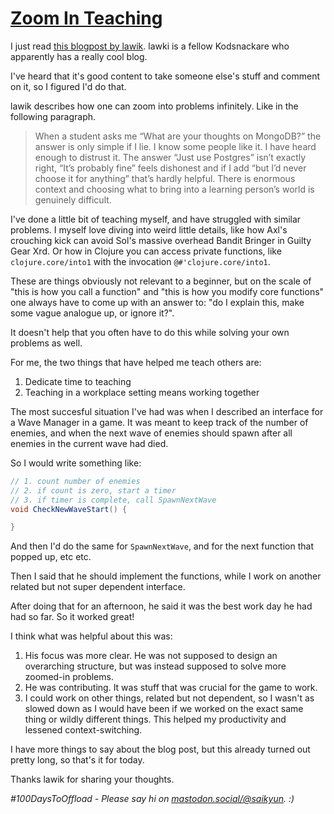 # [Zoom In Teaching](#zoom-in-teaching)

I just read [this blogpost by lawik](https://underjord.io/complex-systems-all-the-way-down.html). lawki is a fellow Kodsnackare who apparently has a really cool blog.

I've heard that it's good content to take someone else's stuff and comment on it, so I figured I'd do that.

lawik describes how one can zoom into problems infinitely. Like in the following paragraph.

> When a student asks me “What are your thoughts on MongoDB?” the answer is only simple if I lie. I know some people like it. I have heard enough to distrust it. The answer “Just use Postgres” isn’t exactly right, “It’s probably fine” feels dishonest and if I add “but I’d never choose it for anything” that’s hardly helpful. There is enormous context and choosing what to bring into a learning person’s world is genuinely difficult.

I've done a little bit of teaching myself, and have struggled with similar problems. I myself love diving into weird little details, like how Axl's crouching kick can avoid Sol's massive overhead Bandit Bringer in Guilty Gear Xrd. Or how in Clojure you can access private functions, like `clojure.core/into1` with the invocation `@#'clojure.core/into1`.

These are things obviously not relevant to a beginner, but on the scale of "this is how you call a function" and "this is how you modify core functions" one always have to come up with an answer to: "do I explain this, make some vague analogue up, or ignore it?".

It doesn't help that you often have to do this while solving your own problems as well.

For me, the two things that have helped me teach others are:

1. Dedicate time to teaching
2. Teaching in a workplace setting means working together

The most succesful situation I've had was when I described an interface for a Wave Manager in a game. It was meant to keep track of the number of enemies, and when the next wave of enemies should spawn after all enemies in the current wave had died.

So I would write something like:

```c#
// 1. count number of enemies
// 2. if count is zero, start a timer
// 3. if timer is complete, call SpawnNextWave
void CheckNewWaveStart() {

}
```

And then I'd do the same for `SpawnNextWave`, and for the next function that popped up, etc etc.

Then I said that he should implement the functions, while I work on another related but not super dependent interface.

After doing that for an afternoon, he said it was the best work day he had had so far. So it worked great!

I think what was helpful about this was:

1. His focus was more clear. He was not supposed to design an overarching structure, but was instead supposed to solve more zoomed-in problems.
2. He was contributing. It was stuff that was crucial for the game to work.
3. I could work on other things, related but not dependent, so I wasn't as slowed down as I would have been if we worked on the exact same thing or wildly different things. This helped my productivity and lessened context-switching.

I have more things to say about the blog post, but this already turned out pretty long, so that's it for today.

Thanks lawik for sharing your thoughts.

_#100DaysToOffload - Please say hi on [mastodon.social/@saikyun](https://mastodon.social/@saikyun). :)_